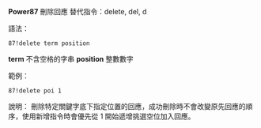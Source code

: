 **Power87** 刪除回應
替代指令：delete, del, d

語法：
```
87!delete term position
```
__term__ 不含空格的字串
__position__ 整數數字

範例：
```
87!delete poi 1
```
說明：
刪除特定關鍵字底下指定位置的回應，成功刪除時不會改變原先回應的順序，使用新增指令時會優先從 1 開始遞增挑選空位加入回應。
